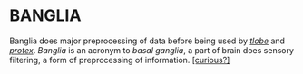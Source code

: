 # BANGLIA

Banglia does major preprocessing of data before being used by [_tlobe_](../tlobe/tlobe.md) and [_protex_](../protex/protex.md). _Banglia_ is an acronym to _basal ganglia_, a part of brain does sensory filtering, a form of preprocessing of information. [[curious?]](https://news.mit.edu/2019/how-brain-ignores-distractions-0612#:~:text=MIT%20neuroscientists%20have%20now%20identified,or%20other%20distracting%20sensory%20stimuli.) 